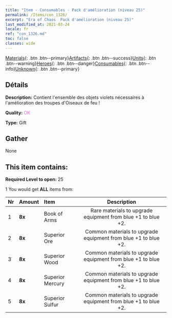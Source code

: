 ```yaml
---
title: "Item - Consumables - Pack d'amélioration (niveau 25)"
permalink: /Items/con_1326/
excerpt: "Era of Chaos  Pack d'amélioration (niveau 25)"
last_modified_at: 2021-03-24
locale: fr
ref: "con_1326.md"
toc: false
classes: wide
---
```

 [Materials](/fr/Items/){: .btn .btn--primary}[Artifacts](/fr/Items/Artifacts/){: .btn .btn--success}[Units](/fr/Items/Units/){: .btn .btn--warning}[Heroes](/fr/Items/Heroes/){: .btn .btn--danger}[Consumables](/fr/Items/Consumables/){: .btn .btn--info}[Unknown](/fr/Items/Unknown/){: .btn .btn--primary}

## Détails
 **Description:** Contient l'ensemble des objets violets nécessaires à l'amélioration des troupes d'Oiseaux de feu !

 **Quality:** <span style="color: #DA70D6">OK</span>

 **Type:** Gift

## Gather

  None

## This item contains:

 **Required Level to open:** 25

 1 You would get **ALL** items  from:

  | Nr | Amount |     Item    | Description |
  |:---|:-------|:------------|:-----------:|
  | 1 |  **8x** | Book of Arms | Rare materials to upgrade equipment from blue +1 to blue +2.  | 
  | 2 |  **8x** | Superior Ore | Common materials to upgrade equipment from blue +1 to blue +2.  | 
  | 3 |  **8x** | Superior Wood | Common materials to upgrade equipment from blue +1 to blue +2.  | 
  | 4 |  **8x** | Superior Mercury | Common materials to upgrade equipment from blue +1 to blue +2.  | 
  | 5 |  **8x** | Superior Sulfur | Common materials to upgrade equipment from blue +1 to blue +2.  | 
